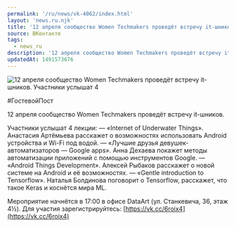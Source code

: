 ```yaml
---
permalink: '/ru/news/vk-4062/index.html'
layout: 'news.ru.njk'
title: '12 апреля сообщество Women Techmakers проведёт встречу it-шников.'
source: ВКонтакте
tags:
  - news_ru
description: '12 апреля сообщество Women Techmakers проведёт встречу it-шников.'
updatedAt: 1491573676
---
```

![12 апреля сообщество Women Techmakers проведёт встречу it-шников. Участники услышат 4](https://sun9-40.userapi.com/impf/kyI6y_bKM431s-N0jYave5hlaKPQhhGYgffgow/puAx3-8scxY.jpg?size=800x445&quality=96&proxy=1&sign=7ec4cb45c7df0549d5fb0f05e532fa7f&c_uniq_tag=VC5x81quKldvpltmhVVmIgGPFOEPUxJJ4hCThAa0G14&type=album)

#ГостевойПост

12 апреля сообщество Women Techmakers проведёт встречу it-шников.

Участники услышат 4 лекции:
— «Internet of Underwater Things». Анастасия Артёмьева расскажет о возможностях использовать Android устройства и Wi-Fi под водой.
— «Лучшие друзья девушек-автоматизаторов — Google apps». Анна Дехаева покажет методы автоматизации приложений с помощью инструментов Google.
— «Android Things Development». Алексей Рыбаков расскажет о новой системе на Android и её возможностях.
— «Gentle introduction to Tensorflow». Наталья Болдинова поговорит о Tensorflow, расскажет, что такое Keras и коснётся мира ML.

Мероприятие начнётся в 17:00 в офисе DataArt (ул. Станкевича, 36, этаж 4½).
Для участия зарегистрируйтесь: [https://vk.cc/6roix4](https://vk.cc/6roix4)
